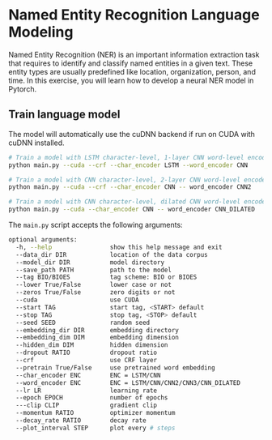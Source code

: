 # Named Entity Recognition Language Modeling

Named Entity Recognition (NER) is an important information extraction task that requires to identify and classify named entities in a given text. 
These entity types are usually predefined like location, organization, person, and time. In this exercise, you will learn how to develop a neural NER model 
in Pytorch.

## Train language model

The model will automatically use the cuDNN backend if run on CUDA with cuDNN installed.

```bash 
# Train a model with LSTM character-level, 1-layer CNN word-level encoder, CRF decoder
python main.py --cuda --crf --char_encoder LSTM --word_encoder CNN      

# Train a model with CNN character-level, 2-layer CNN word-level encoder, CRF decoder
python main.py --cuda --crf --char_encoder CNN -- word_encoder CNN2     

# Train a model with CNN character-level, dilated CNN word-level encoder, Softmax decoder
python main.py --cuda --char_encoder CNN -- word_encoder CNN_DILATED     
```

The `main.py` script accepts the following arguments:

```bash
optional arguments:
  -h, --help                show this help message and exit
  --data_dir DIR            location of the data corpus
  --model_dir DIR           model directory
  --save_path PATH          path to the model
  --tag BIO/BIOES           tag scheme: BIO or BIOES
  --lower True/False        lower case or not
  --zeros True/False        zero digits or not
  --cuda                    use CUDA
  --start TAG               start tag, <START> default
  --stop TAG                stop tag, <STOP> default
  --seed SEED               random seed
  --embedding_dir DIR       embedding directory
  --embedding_dim DIM       embedding dimension
  --hidden_dim DIM          hidden dimension
  --dropout RATIO           dropout ratio
  --crf                     use CRF layer
  --pretrain True/False     use pretrained word embedding
  --char_encoder ENC        ENC = LSTM/CNN
  --word_encoder ENC        ENC = LSTM/CNN/CNN2/CNN3/CNN_DILATED
  --lr LR                   learning rate
  --epoch EPOCH             number of epochs
  ---clip CLIP              gradient clip
  --momentum RATIO          optimizer momentum
  --decay_rate RATIO        decay rate
  --plot_interval STEP      plot every # steps
  
```
